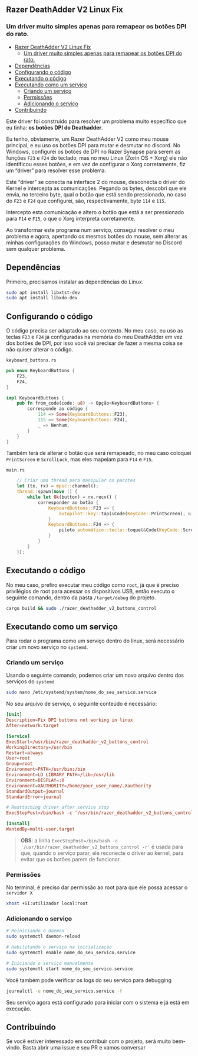 ## Razer DeathAdder V2 Linux Fix

### Um driver muito simples apenas para remapear os botões DPI do rato.

- [Razer DeathAdder V2 Linux Fix](#razer-deathadder-v2-linux-fix)
    - [Um driver muito simples apenas para remapear os botões DPI do rato.](#um-driver-muito-simples-apenas-para-remapear-os-bot%C3%B5es-dpi-do-rato)
- [Dependências](#depend%C3%AAncias)
- [Configurando o código](#configurando-o-c%C3%B3digo)
- [Executando o código](#executando-o-c%C3%B3digo)
- [Executando como um serviço](#executando-como-um-servi%C3%A7o)
    - [Criando um serviço](#criando-um-servi%C3%A7o)
    - [Permissões](#permiss%C3%B5es)
    - [Adicionando o serviço](#adicionando-o-servi%C3%A7o)
- [Contribuindo](#contribuindo)


Este driver foi construído para resolver um problema muito específico que eu tinha: **os botões DPI do Deathadder**.

Eu tenho, obviamente, um Razer DeathAdder V2 como meu mouse principal, e eu uso os botões DPI para mutar e desmutar no discord. No Windows, configurei os botões de DPI no Razer Synapse para serem as funções `F23` e `F24` do teclado, mas no meu Linux (Zorin OS + Xorg) ele não identificou esses botões, e em vez de configurar o Xorg corretamente, fiz um “driver” para resolver esse problema.

Este “driver” se conecta na interface 2 do mouse, desconecta o driver do Kernel e intercepta as comunicações. Pegando os bytes, descobri que ele envia, no terceiro byte, qual o botão que está sendo pressionado, no caso do `F23` e `F24` que configurei, são, respectivamente, byte `114` e `115`. 

Intercepto esta comunicação e altero o botão que está a ser pressionado para `F14` e `F15`, o que o Xorg interpreta corretamente.

Ao transformar este programa num serviço, consegui resolver o meu problema e agora, apertando os mesmos botões do mouse, sem alterar as minhas configurações do Windows, posso mutar e desmutar no Discord sem qualquer problema.

## Dependências

Primeiro, precisamos instalar as dependências do Linux. 

```bash
sudo apt install libxtst-dev
sudo apt install libxdo-dev
```

## Configurando o código

O código precisa ser adaptado ao seu contexto. No meu caso, eu uso as teclas `F23` e `F24` já configuradas na memória do meu DeathAdder em vez dos botões de DPI, por isso você vai precisar de fazer a mesma coisa se não quiser alterar o código. 

`keyboard_buttons.rs`

```rust
pub enum KeyboardButtons {
    F23,
    F24,
}

impl KeyboardButtons {
    pub fn from_code(code: u8) -> Opção<KeyboardButtons> {
        corresponde ao código {
            114 => Some(KeyboardButtons::F23),
            115 => Some(KeyboardButtons::F24),
            _ => Nenhum,
        }
    }
}
```

Também terá de alterar o botão que será remapeado, no meu caso coloquei `PrintScreen` e `ScrollLock`, mas eles mapeiam para `F14` e `F15`. 


`main.rs`
```rust
    // Criar uma thread para manipular os pacotes
    let (tx, rx) = mpsc::channel();
    thread::spawn(move || {
        while let Ok(button) = rx.recv() {
            corresponder ao botão {
                KeyboardButtons::F23 => {
                    autopilot::key::tap(&Code(KeyCode::PrintScreen), &[], 1, 0);
                }
                KeyboardButtons::F24 => {
                    piloto automático::tecla::toque(&Code(KeyCode::ScrollLock), &[], 1, 0);
                }
            }
        }
    });
```



## Executando o código

No meu caso, prefiro executar meu código como `root`, já que é preciso privilégios de root para acessar os dispositivos USB, então executo o seguinte comando, dentro da pasta `/target/debug` do projeto.

```bash
cargo build && sudo ./razer_deathadder_v2_buttons_control
```

## Executando como um serviço

Para rodar o programa como um serviço dentro do linux, será necessário criar um novo serviço no `systemd`.

### Criando um serviço

Usando o seguinte comando, podemos criar um novo arquivo dentro dos serviços do `systemd`

```bash
sudo nano /etc/systemd/system/nome_do_seu_servico.service
```

No seu arquivo de serviço, o seguinte conteúdo é necessário:

```toml
[Unit]
Description=Fix DPI buttons not working in linux
After=network.target

[Service]
ExecStart=/usr/bin/razer_deathadder_v2_buttons_control
WorkingDirectory=/usr/bin
Restart=always
User=root
Group=root
Environment=PATH=/usr/bin:/bin
Environment=LD_LIBRARY_PATH=/lib:/usr/lib
Environment=DISPLAY=:0
Environment=XAUTHORITY=/home/your_user_name/.Xauthority
StandardOutput=journal
StandardError=journal

# Reattaching driver after service stop
ExecStopPost=/bin/bash -c '/usr/bin/razer_deathadder_v2_buttons_control -r'

[Install]
WantedBy=multi-user.target
```

> **OBS**: a linha `ExecStopPost=/bin/bash -c '/usr/bin/razer_deathadder_v2_buttons_control -r'` é usada para que, quando o serviço parar, ele reconecte o driver ao kernel, para evitar que os botões parem de funcionar.

### Permissões

No terminal, é preciso dar permissão ao root para que ele possa acessar o `servidor X`

```bash
xhost +SI:utilizador local:root
```

### Adicionando o serviço

```bash
# Reiniciando o daemon
sudo systemctl daemon-reload

# Habilitando o serviço na inicialização
sudo systemctl enable nome_do_seu_servico.service

# Iniciando o serviço manualmente
sudo systemctl start nome_do_seu_servico.service
```

Você também pode verificar os logs do seu serviço para debugging

```bash
journalctl -u nome_do_seu_servico.service -f
```

Seu serviço agora está configurado para iniciar com o sistema e já está em execução.

## Contribuindo

Se você estiver interessado em contribuir com o projeto, será muito bem-vindo. Basta abrir uma issue e seu PR e vamos conversar